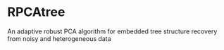 # RPCAtree
An adaptive robust PCA algorithm for embedded tree structure recovery from noisy and heterogeneous data
